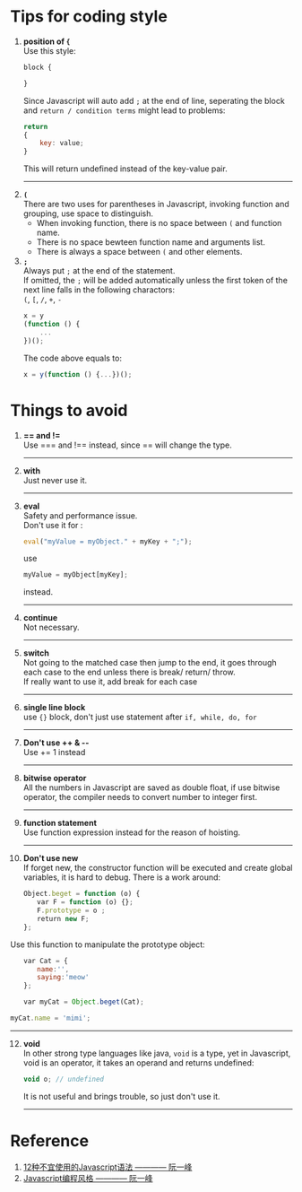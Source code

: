 # Tips for coding style
1. **position of ````{````**    
    Use this style:    
    ```js
    block {

    }
    ```
    Since Javascript will auto add ```;``` at the end of line, seperating the block and ```return / condition terms``` might lead to problems:    
    ```js
    return 
    {
        key: value;
    }
    ```
    This will return undefined instead of the key-value pair.    
    ***
2. **````(````**    
    There are two uses for parentheses in Javascript, invoking function and grouping, use space to distinguish.    
    * When invoking function, there is no space between ````(```` and function name.
    * There is no space bewteen function name and arguments list.
    * There is always a space between ````(```` and other elements.
3. **````;````**    
    Always put ````;```` at the end of the statement.    
    If omitted, the ````;```` will be added automatically unless the first token of the next line falls in the following charactors:    
    ````(````, ````[````, ````/````, ````+````, ````-````    
    ```js
    x = y
    (function () {
        ...
    })();
    ```
    The code above equals to: 
    ```js
    x = y(function () {...})();
    ```


# Things to avoid
1. **== and !=**  
   Use === and !== instead, since == will change the type.
   ***
2. **with**  
   Just never use it.
   ***
3. **eval**     
   Safety and performance issue.  
   Don't use it for :  
   ```js
   eval("myValue = myObject." + myKey + ";");
   ```    
   use 
   ```js
   myValue = myObject[myKey];
   ``` 
   instead.
   ***
4. **continue**    
   Not necessary.
   ***
5. **switch**    
   Not going to the matched case then jump to the end, it goes through each case to the end unless there is break/ return/ throw.    
   If really want to use it, add break for each case
   ***
6. **single line block**    
   use ````{}```` block, don't just use statement after ````if, while, do, for````
   ***
7. **Don't use ++ & --**    
   Use += 1 instead
   ***
8. **bitwise operator**    
   All the numbers in Javascript are saved as double float, if use bitwise operator, the compiler needs to convert number to integer first.
   ***
9. **function statement**    
   Use function expression instead for the reason of hoisting.
   ***
10. **Don't use new**    
    If forget new, the constructor function will be executed and create global variables, it is hard to debug. There is a work around:    
   ```js
   　　Object.beget = function (o) {
　　　　var F = function (o) {};
　　　　F.prototype = o ;
　　　　return new F;
　　};
   ```    
   Use this function to manipulate the prototype object:
   ```js
　　var Cat = {
　　　　name:'',
　　　　saying:'meow'
　　};

　　var myCat = Object.beget(Cat);

   myCat.name = 'mimi';
   ```
   ***
12. **void**    
    In other strong type languages like java, ````void```` is a type, yet in Javascript, void is an operator, it takes an operand and returns undefined:    
    ```js
    void o; // undefined
    ```
    It is not useful and brings trouble, so just don't use it.    
    ***

# Reference
1. [12种不宜使用的Javascript语法 ———— 阮一峰](http://www.ruanyifeng.com/blog/2010/01/12_Javascript_syntax_structures_you_should_not_use.html)
2. [Javascript编程风格 ———— 阮一峰](http://www.ruanyifeng.com/blog/2012/04/Javascript_programming_style.html)
